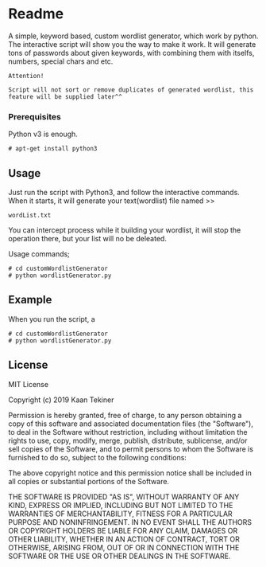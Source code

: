 # Readme
A simple, keyword based, custom wordlist generator, which work by python. The interactive script will show you the way to make it work. It will generate tons of passwords about given keywords, with combining them with itselfs, numbers, special chars and etc.

```
Attention!

Script will not sort or remove duplicates of generated wordlist, this feature will be supplied later^^
```
 
### Prerequisites

Python v3 is enough.

```
# apt-get install python3
```

## Usage

Just run the script with Python3, and follow the interactive commands. When it starts, it will generate your text(wordlist) file named >>

```
wordList.txt
```
You can intercept process while it building your wordlist, it will stop the operation there, but your list will no be deleated.

Usage commands;

```
# cd customWordlistGenerator
# python wordlistGenerator.py
```

## Example

When you run the script, a 
```
# cd customWordlistGenerator
# python wordlistGenerator.py
```

## License

MIT License

Copyright (c) 2019 Kaan Tekiner

Permission is hereby granted, free of charge, to any person obtaining a copy
of this software and associated documentation files (the "Software"), to deal
in the Software without restriction, including without limitation the rights
to use, copy, modify, merge, publish, distribute, sublicense, and/or sell
copies of the Software, and to permit persons to whom the Software is
furnished to do so, subject to the following conditions:

The above copyright notice and this permission notice shall be included in all
copies or substantial portions of the Software.

THE SOFTWARE IS PROVIDED "AS IS", WITHOUT WARRANTY OF ANY KIND, EXPRESS OR
IMPLIED, INCLUDING BUT NOT LIMITED TO THE WARRANTIES OF MERCHANTABILITY,
FITNESS FOR A PARTICULAR PURPOSE AND NONINFRINGEMENT. IN NO EVENT SHALL THE
AUTHORS OR COPYRIGHT HOLDERS BE LIABLE FOR ANY CLAIM, DAMAGES OR OTHER
LIABILITY, WHETHER IN AN ACTION OF CONTRACT, TORT OR OTHERWISE, ARISING FROM,
OUT OF OR IN CONNECTION WITH THE SOFTWARE OR THE USE OR OTHER DEALINGS IN THE
SOFTWARE.
